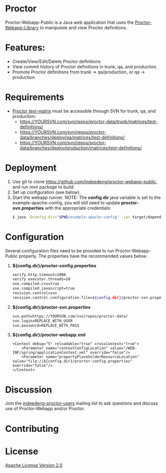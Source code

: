 # Proctor
Proctor-Webapp-Public is a Java web application that uses the [Proctor-Webapp-Library](https://github.com/indeedeng/proctor-webapp-library) to manipulate and view Proctor definitions.

# Features:
- Create/View/Edit/Delete Proctor definitions
- View commit history of Proctor definitions in trunk, qa, and production.
- Promote Proctor definitions from trunk -> qa/production, or qa -> production

# Requirements
- [Proctor test-matrix](http://indeedeng.github.io/proctor/docs/matrix-schema/) must be accessible through SVN for trunk, qa, and production:
    * https://YOURSVN.com/svn/repos/proctor-data/trunk/matrices/test-definitions/
    * https://YOURSVN.com/svn/repos/proctor-data/branches/deploy/qa/matrices/test-definitions/
    * https://YOURSVN.com/svn/repos/proctor-data/branches/deploy/production/matrices/test-definitions/

# Deployment
1. Use git to clone https://github.com/indeedeng/proctor-webapp-public, and run mvn package to build.
3. Set up configuration (see below).
4. Start the webapp runner. NOTE: The **config.dir** java variable is set to the example-apache-config, you will still need to update **proctor-svn.properties** with the appropriate credentials:
    ```bash
    $ java -Dconfig.dir="$PWD/example-apache-config" -jar target/dependency/webapp-runner.jar --expand-war --context-xml example-apache-config/proctor-webapp.xml target/proctor-webapp-public-1.0.0-SNAPSHOT.war
    ```

# Configuration
Several configuration files need to be provided to run Proctor-Webapp-Public properly. The properties have the recommended values below.

1. **${config.dir}/proctor-config.properties**

    ```bash
    verify.http.timeout=1000
    verify.executor.threads=10
    use.compiled.css=true
    use.compiled.javascript=true
    revision.control=svn
    revision.control.configuration.file=${config.dir}/proctor-svn.properties
    ```

2. **${config.dir}/proctor-svn.properties**

    ```bash
    svn.path=https://YOURSVN.com/svn/repos/proctor-data/
    svn.login=REPLACE_WITH_USER
    svn.password=REPLACE_WITH_PASS
    ```

3. **${config.dir}/proctor-webapp.xml**
    ```
    <Context debug="5" reloadable="true" crossContext="true">
        <Parameter name="contextConfigLocation" value="/WEB-INF/spring/applicationContext.xml" override="false"/>
        <Parameter name="propertyPlaceholderResourceLocation" value="file://${config.dir}/proctor-config.properties" override="false"/>
    </Context>
    ```

# Discussion

Join the [indeedeng-proctor-users](https://groups.google.com/d/forum/indeedeng-proctor-users) mailing list to ask questions and discuss use of Proctor-Webapp and/or Proctor.

# Contributing

# License

[Apache License Version 2.0](https://github.com/indeedeng/proctor-webapp-public/blob/master/LICENSE)